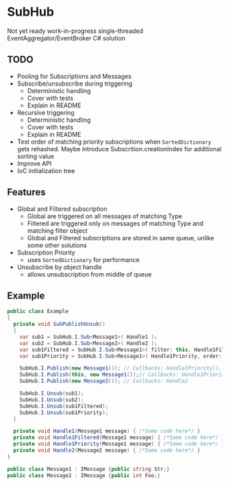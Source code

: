 # SubHub
Not yet ready work-in-progress single-threaded EventAggregator/EventBroker C# solution

## TODO
  - Pooling for Subscriptions and Messages
  - Subscribe/unsubscribe during triggering
    - Deterministic handling
    - Cover with tests
    - Explain in README
  - Recursive triggering
    - Deterministic handling
    - Cover with tests
    - Explain in README
  - Test order of matching priority subscriptions when `SortedDictionary` gets rehashed. Maybe introduce Subscrition.creationIndex for additional sorting value
  - Improve API
  - IoC initialization tree

## Features
  - Global and Filtered subscription
    - Global are triggered on all messages of matching Type
    - Filtered are triggered only on messages of matching Type and matching filter object
    - Global and Filtered subscriptions are stored in same queue, unlike some other solutions
  - Subscription Priority
    - uses `SortedDictionary` for performance
  - Unsubscribe by object handle
    - allows unsubscription from middle of queue

## Example
```csharp
public class Example
{
  private void SubPublishUnsub()
  {
    var sub1 = SubHub.I.Sub<Message1>( Handle1 );
    var sub2 = SubHub.I.Sub<Message2>( Handle2 );
    var sub1Filtered = SubHub.I.Sub<Message1>( filter: this, Handle1Filtered );
    var sub1Priority = SubHub.I.Sub<Message1>( Handle1Priority, order: -5 );

    SubHub.I.Publish(new Message1()); // Callbacks: Handle1Priority(), Handle1()
    SubHub.I.Publish(this, new Message1());// Callbacks: Handle1Priority(), Handle1(), Handle1Filtered()
    SubHub.I.Publish(new Message2()); // Callbacks: Handle2

    SubHub.I.Unsub(sub1);
    SubHub.I.Unsub(sub2);
    SubHub.I.Unsub(sub1Filtered);
    SubHub.I.Unsub(sub1Priority);
  }

  private void Handle1(Message1 message) { /*Some code here*/ }
  private void Handle1Filtered(Message1 message) { /*Some code here*/ }
  private void Handle1Priority(Message1 message) { /*Some code here*/ }
  private void Handle2(Message2 message) { /*Some code here*/ }
}

public class Message1 : IMessage {public string Str;}
public class Message2 : IMessage {public int Foo;}
```
